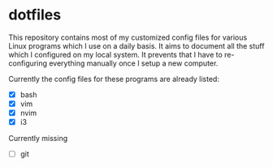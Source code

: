 # dotfiles

This repository contains most of my customized config files for various Linux programs which I use on a daily basis. It aims to document all the stuff which I configured on my local system. It prevents that I have to re-configuring everything manually once I setup a new computer.

Currently the config files for these programs are already listed:
- [x] bash
- [x] vim
- [x] nvim
- [x] i3

Currently missing
- [ ] git

